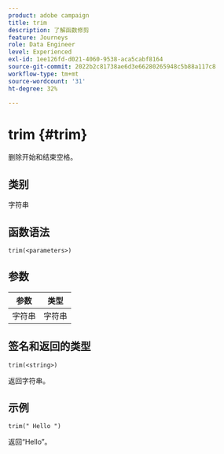 ```yaml
---
product: adobe campaign
title: trim
description: 了解函数修剪
feature: Journeys
role: Data Engineer
level: Experienced
exl-id: 1ee126fd-d021-4060-9538-aca5cabf8164
source-git-commit: 2022b2c81738ae6d3e66280265948c5b88a117c8
workflow-type: tm+mt
source-wordcount: '31'
ht-degree: 32%

---
```


# trim {#trim}

删除开始和结束空格。

## 类别

字符串

## 函数语法

`trim(<parameters>)`

## 参数

| 参数 | 类型 |
|-----------|------------------|
| 字符串 | 字符串 |

## 签名和返回的类型

`trim(<string>)`

返回字符串。

## 示例

`trim(" Hello ")`

返回“Hello”。
